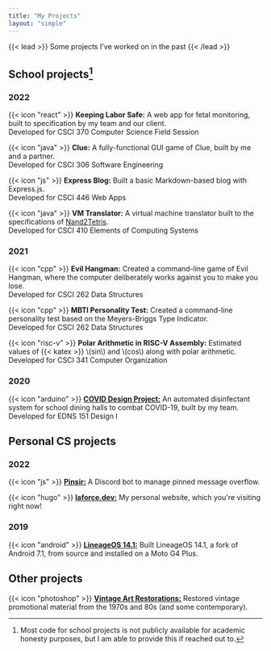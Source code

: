 ```yaml
---
title: "My Projects"
layout: "simple"
---
```


{{< lead >}}
Some projects I've worked on in the past
{{< /lead >}}

## School projects[^1]

### 2022

{{< icon "react" >}} **Keeping Labor Safe:** A web app for fetal monitoring, built to specification by my team and our client.  
Developed for CSCI 370 Computer Science Field Session

{{< icon "java" >}} **Clue:** A fully-functional GUI game of Clue, built by me and a partner.  
Developed for CSCI 306 Software Engineering

{{< icon "js" >}} **Express Blog:** Built a basic Markdown-based blog with Express.js.  
Developed for CSCI 446 Web Apps

{{< icon "java" >}} **VM Translator:** A virtual machine translator built to the specifications of [Nand2Tetris](https://www.nand2tetris.org/project08).  
Developed for CSCI 410 Elements of Computing Systems

### 2021

{{< icon "cpp" >}} **Evil Hangman:** Created a command-line game of Evil Hangman, where the computer deliberately works against you to make you lose.  
Developed for CSCI 262 Data Structures

{{< icon "cpp" >}} **MBTI Personality Test:** Created a command-line personality test based on the Meyers-Briggs Type Indicator.  
Developed for CSCI 262 Data Structures

{{< icon "risc-v" >}} **Polar Arithmetic in RISC-V Assembly:** Estimated values of {{< katex >}} \\(sin\\) and \\(cos\\) along with polar arithmetic.  
Developed for CSCI 341 Computer Organization

### 2020

{{< icon "arduino" >}} [**COVID Design Project:**](https://youtu.be/dBNyPjdDQ8E) An automated disinfectant system for school dining halls to combat COVID-19, built by my team.  
Developed for EDNS 151 Design I

## Personal CS projects

### 2022

{{< icon "js" >}} [**Pinsir:**](https://github.com/laforcem/pinsir) A Discord bot to manage pinned message overflow.

{{< icon "hugo" >}} [**laforce.dev:**](https://github.com/laforcem/laforce.dev) My personal website, which you're visiting right now!

### 2019

{{< icon "android" >}} [**LineageOS 14.1:**](https://wiki.lineageos.org/devices/athene/) Built LineageOS 14.1, a fork of Android 7.1, from source and installed on a Moto G4 Plus.

## Other projects

{{< icon "photoshop" >}} [**Vintage Art Restorations:**](posters) Restored vintage promotional material from the 1970s and 80s (and some contemporary).

[^1]: Most code for school projects is not publicly available for academic honesty purposes, but I am able to provide this if reached out to.
